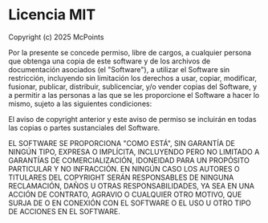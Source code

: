 # Licencia MIT

Copyright (c) 2025 McPoints

Por la presente se concede permiso, libre de cargos, a cualquier persona que obtenga una copia 
de este software y de los archivos de documentación asociados (el "Software"), a utilizar 
el Software sin restricción, incluyendo sin limitación los derechos a usar, copiar, modificar, 
fusionar, publicar, distribuir, sublicenciar, y/o vender copias del Software, y a permitir a 
las personas a las que se les proporcione el Software a hacer lo mismo, sujeto a las siguientes 
condiciones:

El aviso de copyright anterior y este aviso de permiso se incluirán en todas las copias 
o partes sustanciales del Software.

EL SOFTWARE SE PROPORCIONA "COMO ESTÁ", SIN GARANTÍA DE NINGÚN TIPO, EXPRESA O IMPLÍCITA, 
INCLUYENDO PERO NO LIMITADO A GARANTÍAS DE COMERCIALIZACIÓN, IDONEIDAD PARA UN PROPÓSITO 
PARTICULAR Y NO INFRACCIÓN. EN NINGÚN CASO LOS AUTORES O TITULARES DEL COPYRIGHT SERÁN 
RESPONSABLES DE NINGUNA RECLAMACIÓN, DAÑOS U OTRAS RESPONSABILIDADES, YA SEA EN UNA ACCIÓN 
DE CONTRATO, AGRAVIO O CUALQUIER OTRO MOTIVO, QUE SURJA DE O EN CONEXIÓN CON EL SOFTWARE 
O EL USO U OTRO TIPO DE ACCIONES EN EL SOFTWARE.
